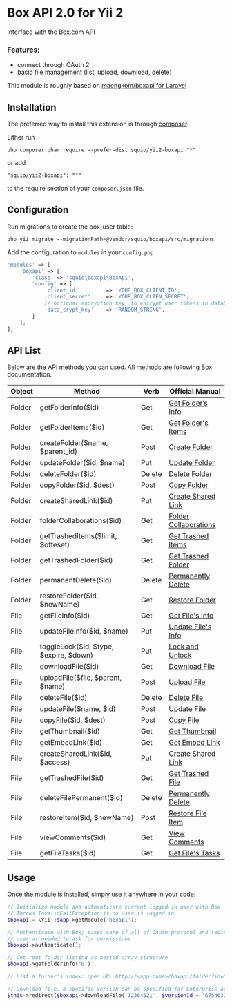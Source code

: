 # Box API 2.0 for Yii 2

Interface with the Box.com API

### Features:
- connect through OAuth 2
- basic file management (list, upload, download, delete)

This module is roughly based on [maengkom/boxapi for Laravel](https://github.com/maengkom/boxapi)

## Installation

The preferred way to install this extension is through [composer](http://getcomposer.org/download/).

Either run

```
php composer.phar require --prefer-dist squio/yii2-boxapi "*"
```

or add

```
"squio/yii2-boxapi": "*"
```

to the require section of your `composer.json` file.


## Configuration

Run migrations to create the box_user table:

`php yii migrate --migrationPath=@vendor/squio/boxapi/src/migrations`

Add the configuration to `modules` in your `config.php`

```php
'modules' => [
    'boxapi' => [
        'class' => 'squio\boxapi\BoxApi',
        'config' => [
            'client_id'         => 'YOUR_BOX_CLIENT_ID',
            'client_secret'     => 'YOUR_BOX_CLIEN_SECRET',
            // optional encryption key, to encrypt user tokens in database
            'data_crypt_key'    => 'RANDOM_STRING',
        ]
    ],
],

```

## API List

Below are the API methods you can used. All methods are following Box documentation.


Object     | Method                               | Verb   | Official Manual
-------- | -------------------------------------- | ------ | ---------------
Folder   | getFolderInfo($id)                     | Get    | [Get Folder’s Info](https://box-content.readme.io/reference#folder-object)
Folder   | getFolderItems($id)                    | Get    | [Get Folder's Items](https://box-content.readme.io/reference#get-a-folders-items)
Folder   | createFolder($name, $parent_id)        | Post   | [Create Folder](https://box-content.readme.io/reference#create-a-new-folder)
Folder   | updateFolder($id, $name)               | Put    | [Update Folder](https://box-content.readme.io/reference#update-information-about-a-folder)
Folder   | deleteFolder($id)                      | Delete | [Delete Folder](https://box-content.readme.io/reference#delete-a-folder)
Folder   | copyFolder($id, $dest)                 | Post   | [Copy Folder](https://box-content.readme.io/reference#copy-a-folder)
Folder   | createSharedLink($id)                  | Put    | [Create Shared Link](https://box-content.readme.io/reference#create-a-shared-link-for-a-folder)
Folder   | folderCollaborations($id)              | Get    | [Folder Collaborations](https://box-content.readme.io/reference#view-a-folders-collaborations)
Folder   | getTrashedItems($limit, $offeset)      | Get    | [Get Trashed Items](https://box-content.readme.io/reference#get-the-items-in-the-trash)
Folder   | getTrashedFolder($id)                  | Get    | [Get Trashed Folder](https://box-content.readme.io/reference#get-a-trashed-folder)
Folder   | permanentDelete($id)                   | Delete | [Permanently Delete](https://box-content.readme.io/reference#permanently-delete-a-trashed-folder)
Folder   | restoreFolder($id, $newName)           | Get    | [Restore Folder](https://box-content.readme.io/reference#restore-a-trashed-folder)
File     | getFileInfo($id)                       | Get    | [Get File's Info](https://box-content.readme.io/reference#files)
File     | updateFileInfo($id, $name)             | Put    | [Update File's Info](https://box-content.readme.io/reference#update-a-files-information)
File     | toggleLock($id, $type, $expire, $down) | Put    | [Lock and Unlock](https://box-content.readme.io/reference#lock-and-unlock)
File     | downloadFile($id)                      | Get    | [Download File](https://box-content.readme.io/reference#download-a-file)
File     | uploadFile($file, $parent, $name)      | Post   | [Upload File](https://box-content.readme.io/reference#upload-a-file)
File     | deleteFile($id)                        | Delete | [Delete File](https://box-content.readme.io/reference#delete-a-file)
File     | updateFile($name, $id)                 | Post   | [Update File](https://box-content.readme.io/reference#upload-a-new-version-of-a-file)
File     | copyFile($id, $dest)                   | Post   | [Copy File](https://box-content.readme.io/reference#copy-a-file)
File     | getThumbnail($id)                      | Get    | [Get Thumbnail](https://box-content.readme.io/reference#get-a-thumbnail-for-a-file)
File     | getEmbedLink($id)                      | Get    | [Get Embed Link](https://box-content.readme.io/reference#get-embed-link)
File     | createSharedLink($id, $access)         | Put    | [Create Shared Link](https://box-content.readme.io/reference#create-a-shared-link-for-a-file)
File     | getTrashedFile($id)                    | Get    | [Get Trashed File](https://box-content.readme.io/reference#get-a-trashed-file)
File     | deleteFilePermanent($id)               | Delete | [Permanently Delete](https://box-content.readme.io/reference#permanently-delete-a-trashed-file)
File     | restoreItem($id, $newName)             | Post   | [Restore File Item](https://box-content.readme.io/reference#restore-a-trashed-item)
File     | viewComments($id)                      | Get    | [View Comments](https://box-content.readme.io/reference#view-the-comments-on-a-file)
File     | getFileTasks($id)                      | Get    | [Get File's Tasks](https://box-content.readme.io/reference#get-the-tasks-for-a-file)

## Usage


Once the module is installed, simply use it anywhere in your code:

```php
// Initialize module and authenticate current logged-in user with Box
// Throws InvalidCallException if no user is logged in
$boxapi = \Yii::$app->getModule('boxapi');

// Authenticate with Box; takes care of all of OAuth protocol and redirects
// user as needed to ask for permissions
$boxapi->authenticate();

// Get root folder listing as nested array structure
$boxapi->getFolderInfo('0')

// List a folder's index: open URL http://<app-name>/boxapi/folder?id=0

// Download file, a specific version can be specified for Enterprise accounts
$this->redirect($boxapi->downloadFile('12364521', $versionId = '675463234'))

```
